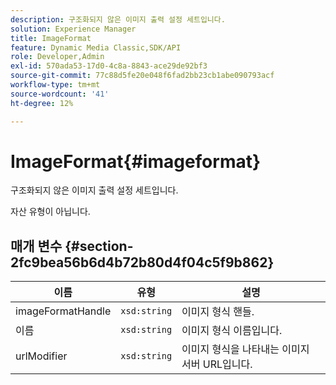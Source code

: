 ```yaml
---
description: 구조화되지 않은 이미지 출력 설정 세트입니다.
solution: Experience Manager
title: ImageFormat
feature: Dynamic Media Classic,SDK/API
role: Developer,Admin
exl-id: 570ada53-17d0-4c8a-8843-ace29de92bf3
source-git-commit: 77c88d5fe20e048f6fad2bb23cb1abe090793acf
workflow-type: tm+mt
source-wordcount: '41'
ht-degree: 12%

---
```


# ImageFormat{#imageformat}

구조화되지 않은 이미지 출력 설정 세트입니다.

자산 유형이 아닙니다.

## 매개 변수 {#section-2fc9bea56b6d4b72b80d4f04c5f9b862}

| 이름 | 유형 | 설명 |
|---|---|---|
| imageFormatHandle | `xsd:string` | 이미지 형식 핸들. |
| 이름 | `xsd:string` | 이미지 형식 이름입니다. |
| urlModifier | `xsd:string` | 이미지 형식을 나타내는 이미지 서버 URL입니다. |
